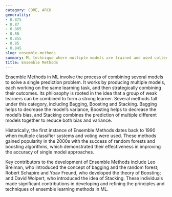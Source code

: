 ```yaml
---
category: CORE, ARCH
generality:
- 0.875
- 0.87
- 0.865
- 0.86
- 0.855
- 0.85
- 0.845
slug: ensemble-methods
summary: ML technique where multiple models are trained and used collectively to solve a problem.
title: Ensemble Methods
---
```


Ensemble Methods in ML involve the process of combining several models to solve a single prediction problem. It works by producing multiple models, each working on the same learning task, and then strategically combining their outcomes. Its philosophy is rooted in the idea that a group of weak learners can be combined to form a strong learner. Several methods fall under this category, including Bagging, Boosting and Stacking. Bagging helps to decrease the model’s variance, Boosting helps to decrease the model’s bias, and Stacking combines the prediction of multiple different models together to reduce both bias and variance.

Historically, the first instance of Ensemble Methods dates back to 1990 when multiple classifier systems and voting were used. These methods gained popularity in the 2000s with the success of random forests and boosting algorithms, which demonstrated their effectiveness in improving the accuracy of single model approaches.

Key contributors to the development of Ensemble Methods include Leo Breiman, who introduced the concept of bagging and the random forest; Robert Schapire and Yoav Freund, who developed the theory of Boosting; and David Wolpert, who introduced the idea of Stacking. These individuals made significant contributions in developing and refining the principles and techniques of ensemble learning methods in ML.